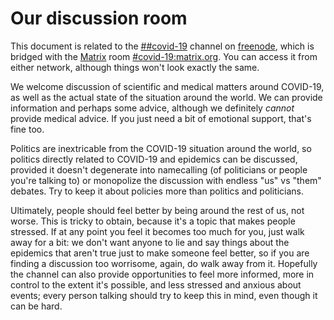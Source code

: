 
# Our discussion room

This document is related to the [##covid-19](https://webchat.freenode.net/?channel=##covid-19) channel on [freenode](https://freenode.net), which is bridged with the [Matrix](https://matrix.org) room [#covid-19:matrix.org](https://matrix.to/#/!jIkxpZVHbomQzbUTua:matrix.org?via=matrix.org). You can access it from either network, although things won't look exactly the same.

We welcome discussion of scientific and medical matters around COVID-19, as well as the actual state of the situation around the world. We can provide information and perhaps some advice, although we definitely *cannot* provide medical advice. If you just need a bit of emotional support, that's fine too.

Politics are inextricable from the COVID-19 situation around the world, so politics directly related to COVID-19 and epidemics can be discussed, provided it doesn't degenerate into namecalling (of politicians or people you're talking to) or monopolize the discussion with endless "us" vs "them" debates. Try to keep it about policies more than politics and politicians.

Ultimately, people should feel better by being around the rest of us, not worse. This is tricky to obtain, because it's a topic that makes people stressed. If at any point you feel it becomes too much for you, just walk away for a bit: we don't want anyone to lie and say things about the epidemics that aren't true just to make someone feel better, so if you are finding a discussion too worrisome, again, do walk away from it. Hopefully the channel can also provide opportunities to feel more informed, more in control to the extent it's possible, and less stressed and anxious about events; every person talking should try to keep this in mind, even though it can be hard.
